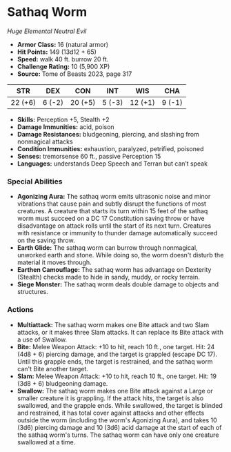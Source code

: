 # Sathaq Worm

*Huge* *Elemental* *Neutral Evil*

- **Armor Class:** 16 (natural armor)
- **Hit Points:** 149 (13d12 + 65)
- **Speed:** walk 40 ft. burrow 20 ft.
- **Challenge Rating:** 10 (5,900 XP)
- **Source:** Tome of Beasts 2023, page 317

| STR | DEX | CON | INT | WIS | CHA |
| --- | --- | --- | --- | --- | --- |
| 22 (+6) | 6 (-2) | 20 (+5) | 5 (-3) | 12 (+1) | 9 (-1) |

- **Skills:** Perception +5, Stealth +2
- **Damage Immunities:** acid, poison
- **Damage Resistances:** bludgeoning, piercing, and slashing from nonmagical attacks
- **Condition Immunities:** exhaustion, paralyzed, petrified, poisoned
- **Senses:** tremorsense 60 ft., passive Perception 15
- **Languages:** understands Deep Speech and Terran but can’t speak

### Special Abilities

- **Agonizing Aura:** The sathaq worm emits ultrasonic noise and minor vibrations that cause pain and subtly disrupt the functions of most creatures. A creature that starts its turn within 15 feet of the sathaq worm must succeed on a DC 17 Constitution saving throw or have disadvantage on attack rolls until the start of its next turn. Creatures with resistance or immunity to thunder damage automatically succeed on the saving throw.
- **Earth Glide:** The sathaq worm can burrow through nonmagical, unworked earth and stone. While doing so, the worm doesn't disturb the material it moves through.
- **Earthen Camouflage:** The sathaq worm has advantage on Dexterity (Stealth) checks made to hide in sandy, muddy, or rocky terrain.
- **Siege Monster:** The sathaq worm deals double damage to objects and structures.

### Actions

- **Multiattack:** The sathaq worm makes one Bite attack and two Slam attacks, or it makes three Slam attacks. It can replace its Bite attack with a use of Swallow.
- **Bite:** Melee Weapon Attack: +10 to hit, reach 10 ft., one target. Hit: 24 (4d8 + 6) piercing damage, and the target is grappled (escape DC 17). Until this grapple ends, the target is restrained, and the sathaq worm can't Bite another target.
- **Slam:** Melee Weapon Attack: +10 to hit, reach 10 ft., one target. Hit: 19 (3d8 + 6) bludgeoning damage.
- **Swallow:** The sathaq worm makes one Bite attack against a Large or smaller creature it is grappling. If the attack hits, the target is also swallowed, and the grapple ends. While swallowed, the target is blinded and restrained, it has total cover against attacks and other effects outside the worm (including the worm's Agonizing Aura), and takes 10 (3d6) piercing damage and 10 (3d6) acid damage at the start of each of the sathaq worm's turns. The sathaq worm can have only one creature swallowed at a time.
